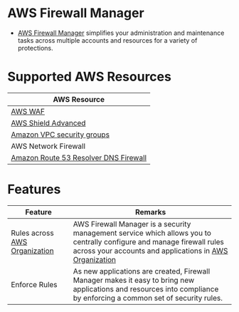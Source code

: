 # AWS Firewall Manager
- [AWS Firewall Manager](https://docs.aws.amazon.com/waf/latest/developerguide/fms-chapter.html) simplifies your administration and maintenance tasks across multiple accounts and resources for a variety of protections.

# Supported AWS Resources

| AWS Resource                                                                                                        |
|---------------------------------------------------------------------------------------------------------------------|
| [AWS WAF](../2c_SecurityServices/2_InfraProtectionServices/AWSWAF.md)                                               |
| [AWS Shield Advanced](../2c_SecurityServices/2_InfraProtectionServices/AWSShield.md)                                |
| [Amazon VPC security groups](../2c_SecurityServices/2_InfraProtectionServices/VPC/SecurityGroup.md)                 |
| AWS Network Firewall                                                                                                |
| [Amazon Route 53 Resolver DNS Firewall](../1_NetworkingAndContentDelivery/1_EdgeNetworking/AmazonRoute53/Readme.md) |

# Features

| Feature                                             | Remarks                                                                                                                                                                                                 |
|-----------------------------------------------------|---------------------------------------------------------------------------------------------------------------------------------------------------------------------------------------------------------|
| Rules across [AWS Organization](AWSOrganization.md) | AWS Firewall Manager is a security management service which allows you to centrally configure and manage firewall rules across your accounts and applications in [AWS Organization](AWSOrganization.md) |
| Enforce Rules                                       | As new applications are created, Firewall Manager makes it easy to bring new applications and resources into compliance by enforcing a common set of security rules.                                    |